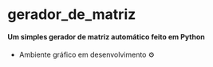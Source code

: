 # gerador_de_matriz
 #### Um simples gerador de matriz automático feito em Python <h4>
 
* Ambiente gráfico em desenvolvimento ⚙️
